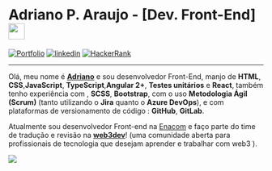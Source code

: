 # Adriano P. Araujo - [Dev. Front-End] <img src="https://github.com/blackcater/blackcater/raw/main/images/Hi.gif" height="32" />

[![Portfolio](https://img.shields.io/badge/Portfolio-%23000000.svg?style=for-the-badge&logo=firefox&logoColor=#FF7139)](https://dev-araujo.com.br/)
[![linkedin](https://img.shields.io/badge/LinkedIn-0077B5?style=for-the-badge&logo=linkedin&logoColor=white)](https://www.linkedin.com/in/araujocode/)
[![HackerRank](https://img.shields.io/badge/-Hackerrank⭐⭐⭐⭐-2EC866?style=for-the-badge&logo=HackerRank&logoColor=white)](https://www.hackerrank.com/araujo6_6)


---

Olá, meu nome é [**Adriano**](https://dev-araujo.com.br/) e sou desenvolvedor Front-End, manjo de **HTML**, **CSS**,**JavaScript**, **TypeScript**,**Angular 2+**, **Testes unitários** e **React**, também tenho experiência com , **SCSS**, **Bootstrap**, com o uso **Metodologia Ágil (Scrum)** (tanto utilizando o **Jira** quanto o **Azure DevOps**), e com plataformas de versionamento de código : **GitHub**, **GitLab**.



Atualmente sou desenvolvedor Front-end na [Enacom](https://www.linkedin.com/company/enacomgroup/mycompany/) e faço parte do time de tradução e revisão na [**web3dev**](https://www.web3dev.com.br/)! (uma comunidade aberta para profissionais de tecnologia que desejam aprender e trabalhar com web3 ).



![](https://github-readme-stats.vercel.app/api/top-langs/?username=dev-araujo)
